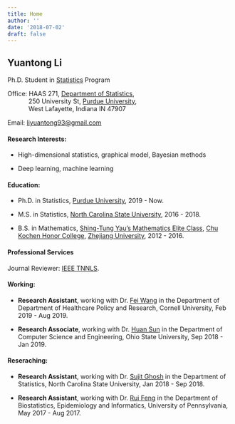 ```yaml
---
title: Home
author: ''
date: '2018-07-02'
draft: false
---
```


## Yuantong Li 

Ph.D. Student in [Statistics](http://www.stat.purdue.edu/academic_programs/graduate/gradPhd.php) Program

Office: HAAS 271, [Department of Statistics](http://www.stat.purdue.edu/index.php),<br/>
&nbsp;&nbsp;&nbsp;&nbsp;&nbsp;&nbsp;&nbsp;&nbsp;&nbsp;&nbsp;&nbsp;
250 University St, [Purdue University](https://www.purdue.edu),<br/>
&nbsp;&nbsp;&nbsp;&nbsp;&nbsp;&nbsp;&nbsp;&nbsp;&nbsp;&nbsp;&nbsp;
West Lafayette, Indiana IN 47907

Email: <liyuantong93@gmail.com>

#### Research Interests:

* High-dimensional statistics, graphical model, Bayesian methods

* Deep learning, machine learning

#### Education:

* Ph.D. in Statistics, [Purdue University](http://www.stat.purdue.edu), 2019 - Now.

* M.S. in Statistics, [North Carolina State University](https://www.stat.ncsu.edu), 2016 - 2018.

* B.S. in Mathematics, [Shing-Tung Yau’s Mathematics Elite Class](http://www.yau-awards.org/yauclass.php), [Chu Kochen Honor College](http://ckc.zju.edu.cn/english/), [Zhejiang University](https://www.zju.edu.cn/english/), 2012 - 2016.


#### Professional Services

Journal Reviewer: [IEEE TNNLS](https://ieeexplore.ieee.org/xpl/RecentIssue.jsp?punumber=5962385).

#### Working:

*  **Research Assistant**, working with Dr. [Fei Wang](https://sites.google.com/site/feiwang03/) in the Department of Department of Healthcare Policy and Research, Cornell University, Feb 2019 - Aug 2019.

*  **Research Associate**, working with Dr. [Huan Sun](http://web.cse.ohio-state.edu/~sun.397/) in the Department of Computer Science and Engineering, Ohio State University, Sep 2018 - Jan 2019.


#### Reseraching:

*  **Research Assistant**, working with Dr. [Sujit Ghosh](https://www.stat.ncsu.edu/people/ghosh/) in the Department of Statistics, North Carolina State University, Jan 2018 - Sep 2018.

*  **Research Assistant**, working with Dr. [Rui Feng](https://www.dbei.med.upenn.edu/bio/rui-feng-phd) in the
Department of Biostatistics, Epidemiology and Informatics, University of Pennsylvania, May 2017 - Aug 2017.














